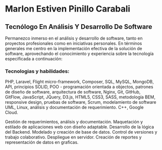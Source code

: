 # Marlon Estiven Pinillo Carabali
## Tecnólogo En Análisis Y Desarrollo De Software

Permanezco inmerso en el análisis y desarrollo de software, tanto en proyectos 
profesionales como en iniciativas personales. En términos generales me centro en la 
implementación efectiva de la solución de software, aprovechando el conocimiento y 
experiencia sobre la tecnología especificada a continuación:

### Tecnologias y habilidades: 

PHP, Laravel, Flight micro-framework, Composer, SQL, MySQL, MongoDB, API, 
principios SOLID, POO - programación orientada a objectos, patrones de diseño de 
software, arquitectura de software, Nginx, Git, GitHub, GitFlow, JavaScript, JQuery, D3.js, 
HTML5, CSS3, SASS, metodología BEM, responsive design, pruebas de software, Scrum, 
modelamiento de software UML, Linux, análisis y documentación de requerimiento. 
C++, Google Cloud. 

Gestión de requerimientos, análisis y documentación. Maquetación y estilado de 
aplicaciones web con diseño adaptable. Desarrollo de la lógica del Backend. Modelado 
y creación de base de datos. Control de versiones y trabajo colaborativo. Despliegue 
en servidor. Creación de reportes y representación de datos en graficas.

<!---
BaumaWar/BaumaWar is a ✨ special ✨ repository because its `README.md` (this file) appears on your GitHub profile.
You can click the Preview link to take a look at your changes.
--->

